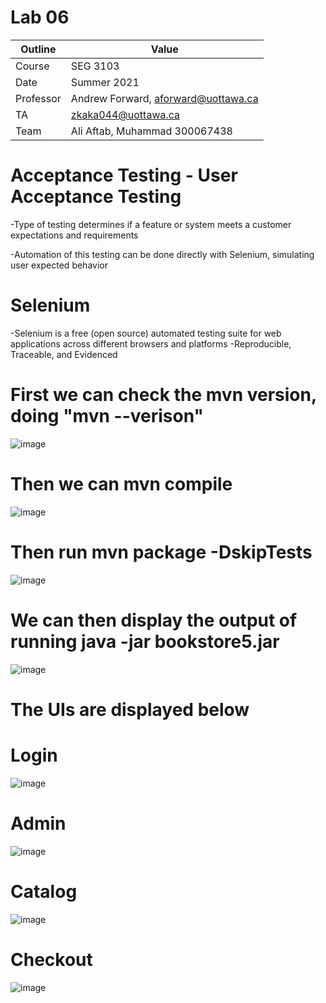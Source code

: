# Lab 06

| Outline | Value |
| --- | --- |
| Course | SEG 3103 |
| Date | Summer 2021 |
| Professor | Andrew Forward, aforward@uottawa.ca |
| TA | zkaka044@uottawa.ca |
| Team | Ali Aftab, Muhammad 300067438 |

# Acceptance Testing - User Acceptance Testing
-Type of testing determines if a feature or system meets a customer expectations and requirements 

-Automation of this testing can be done directly with Selenium, simulating user expected behavior 

# Selenium 
-Selenium is a free (open source) automated testing suite for web applications across different browsers and platforms 
-Reproducible, Traceable, and Evidenced

# First we can check the mvn version, doing "mvn --verison"

![image](https://user-images.githubusercontent.com/37605427/125541958-136c73ee-b3b4-40f6-bf7d-5cf41fe2513c.png)

# Then we can mvn compile

![image](https://user-images.githubusercontent.com/37605427/125003710-cb0d7280-e025-11eb-9eab-e6dd5c59f3e3.png)

# Then run mvn package -DskipTests
![image](https://user-images.githubusercontent.com/37605427/125003516-5e927380-e025-11eb-9290-7afed1707717.png)

# We can then display the output of running java -jar bookstore5.jar

![image](https://user-images.githubusercontent.com/37605427/125543252-003b82f2-7bc0-43f5-9fa4-eeeee607dbcb.png)

# The UIs are displayed below

# Login
![image](https://user-images.githubusercontent.com/37605427/125004006-8504de80-e026-11eb-8811-62d4fa00dd37.png)

# Admin
![image](https://user-images.githubusercontent.com/37605427/125003525-64885480-e025-11eb-9f40-0e0d7def2c54.png)

# Catalog
![image](https://user-images.githubusercontent.com/37605427/125003582-81248c80-e025-11eb-8606-5d6e711d1a46.png)

# Checkout
![image](https://user-images.githubusercontent.com/37605427/125003617-95688980-e025-11eb-8df2-f5e6b64ff40e.png)
